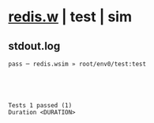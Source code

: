 # [redis.w](../../../../../examples/tests/valid/redis.w) | test | sim

## stdout.log
```log
pass ─ redis.wsim » root/env0/test:test
 




Tests 1 passed (1) 
Duration <DURATION>

```

